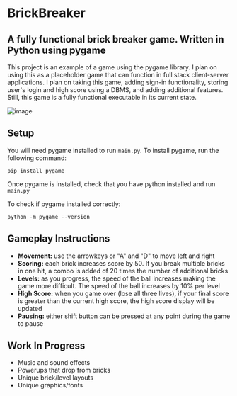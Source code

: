 # BrickBreaker

## A fully functional brick breaker game. Written in Python using pygame

This project is an example of a game using the pygame library. I plan on using this as a placeholder game that can function in full stack client-server applications. I plan on taking this game, adding sign-in functionality, storing user's login and high score using a DBMS, and adding additional features. Still, this game is a fully functional executable in its current state.

![image](https://github.com/MatthewDutton10/BrickBreaker/assets/50933454/14bef2e4-39f2-4a42-9bb9-01b2d72ef34a)

## Setup

You will need pygame installed to run `main.py`. To install pygame, run the following command:

`pip install pygame`

Once pygame is installed, check that you have python installed and run `main.py`

To check if pygame installed correctly:

`python -m pygame --version`

## Gameplay Instructions

* **Movement:** use the arrowkeys or "A" and "D" to move left and right
* **Scoring:** each brick increases score by 50. If you break multiple bricks in one hit, a combo is added of 20 times the number of additional bricks
* **Levels:** as you progress, the speed of the ball increases making the game more difficult. The speed of the ball increases by 10% per level
* **High Score:** when you game over (lose all three lives), if your final score is greater than the current high score, the high score display will be updated
* **Pausing:** either shift button can be pressed at any point during the game to pause

## Work In Progress
* Music and sound effects
* Powerups that drop from bricks
* Unique brick/level layouts
* Unique graphics/fonts
